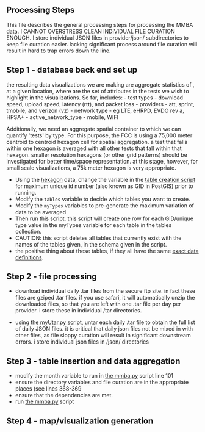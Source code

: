 Processing Steps
----------------
This file describes the general processing steps for processing the MMBA data. I CANNOT OVERSTRESS CLEAN INDIVIDUAL FILE CURATION ENOUGH.   I store individual JSON files in provider/json/<year><month> subdirectories to keep file curation easier.  lacking significant process around file curation will result in hard to trap errors down the line.

Step 1 - database back end set up
---------------------------------
the resulting data visualizations we are making are aggregate statistics of <type>, at a given location, where <type> are the set of attributes in the tests we wish to highlight in the visualizations.  So far, <type> includes:
	- test types - download speed, upload speed, latency (rtt), and packet loss
	- providers - att, sprint, tmobile, and verizon (vz)
	- network type - eg LTE, eHRPD, EVDO rev a, HPSA+
	- active_network_type - mobile, WIFI

Additionally, we need an aggregate spatial container to which we can quantify 'tests' by type.  For this purpose, the FCC is using a 75,000 meter centroid to centroid hexagon cell for spatial aggregation.  a test that falls within one hexagon is averaged with all other tests that fall within that hexagon.  smaller resolution hexagons (or other grid patterns) should be investigated for better time/space representation.  at this stage, however, for small scale visualizations, a 75k meter hexagon is very appropriate.

- Using the [hexagon](https://raw.github.com/feomike/mmba_viz_processing/master/data/hex_75000.geojson) data, change the variable in the [table creation script](https://github.com/feomike/mmba_viz_processing/blob/master/processing/mk_mmba_tables.py) for maximum unique id number (also known as GID in PostGIS) prior to running.  
- Modify the `tables` variable to decide which tables you want to create.
- Modify the `myTypes` variables to pre-generate the maximum variation of data to be averaged
- Then run this script.  this script will create one row for each GID/unique type value in the myTypes variable for each table in the tables collection.  
- CAUTION:  this script deletes all tables that currently exist with the names of the tables given, in the schema given in the script.
- the positive thing about these tables, if they all have the same [exact data definitions](https://github.com/feomike/mmba_viz_processing/blob/master/data/create_tables.sql).  

Step 2 - file processing
------------------------
- download individual daily .tar files from the secure ftp site.  in fact these files are gziped .tar files.  if you use safari, it will automatically unzip the downloaded files, so that you are left with one .tar file per day per provider.  i store these in individual <provider>/tar directories.

- using [the myUtar.py script](https://github.com/feomike/mmba_viz_processing/blob/master/processing/myUtar.py), untar each daily .tar file to obtain the full list of daily JSON files.  it is critical that daily json files not be mixed in with other files, as file sloppy curation will result in significant downstream errors.  i store individual json files in <provider>/json/<year><month> directories


Step 3 - table insertion and data aggregation
---------------------------------------------
- modify the month variable to run in [the mmba.py](https://github.com/feomike/mmba_viz_processing/blob/master/processing/mmba.py) script line 101
- ensure the directory variables and file curation are in the appropriate places (see lines 368-369
- ensure that the dependencies are met.
- run [the mmba.py](https://github.com/feomike/mmba_viz_processing/blob/master/processing/mmba.py) script


Step 4 - map/visualization generation
-------------------------------------
